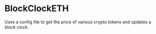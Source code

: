 # BlockClockETH

Uses a config file to get the price of various crypto tokens and updates a block clock.
